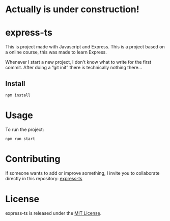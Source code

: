 # Actually is under construction!

# express-ts

This is project made with Javascript and Express.
This is a project based on a online course, this was made to learn Express. 

Whenever I start a new project, I don't know what to write for the first commit. After doing a “git init” there is technically nothing there...

## Install

```npm
npm install
```

# Usage

To run the project: 

```npm
npm run start
```

# Contributing
If someone wants to add or improve something, I invite you to collaborate directly in this repository: [express-ts](https://github.com/DanMarqz/express-ts)

# License
express-ts is released under the [MIT License](https://opensource.org/licenses/MIT).